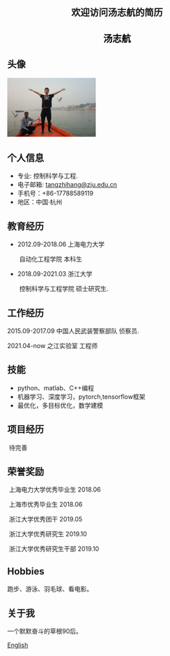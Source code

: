 ##  <center> 欢迎访问汤志航的简历 </center>

## <center style='color:black;'>  汤志航</center>

## 头像
  <img src="./imgs/img1.jpg" width=203 height=135/>  

## 个人信息

* 专业: 控制科学与工程.
* 电子邮箱: tangzhihang@zju.edu.cn 
* 手机号：+86-17788589119
* 地区：中国·杭州

## 教育经历
+ 2012.09-2018.06  上海电力大学     

  ​	自动化工程学院			本科生

  

+ 2018.09-2021.03      浙江大学         

  ​	控制科学与工程学院 硕士研究生.<br/>

## 工作经历

2015.09-2017.09 中国人民武装警察部队 侦察员.<br/>

2021.04-now  之江实验室    工程师 <br/>

## 技能
+ python、matlab、C++编程
+ 机器学习、深度学习，pytorch,tensorflow框架
+ 最优化，多目标优化，数学建模



## 项目经历

​	待完善

## 荣誉奖励

​	上海电力大学优秀毕业生     2018.06

​	上海市优秀毕业生 				2018.06

​	浙江大学优秀团干			     2019.05

​	浙江大学优秀研究生 			2019.10

​	浙江大学优秀研究生干部 	2019.10

## Hobbies
跑步、游泳、羽毛球、看电影。

## 关于我

一个默默奋斗的草根90后。

[English](./index)